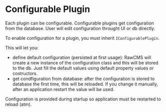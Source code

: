 # Configurable Plugin
Each plugin can be configurable. Configurable plugins get configuration from the database.
User will edit configuration throught UI or db directly.

To enable configuration for a plugin, you must inherit `IConfigurablePlugin`.

This will let you:

- define default configuration (persisted at first usage): RawCMS will create a new instance of the configuration class and this will be stored to the db. Just fill the default values using default property values or costructors.
- get condfiguration from database: after the configuration is stored to database the first time, this will be reloaded. If you change it manually, after an application restart the value will be used.

Configuration is provided during startup so application must be restarted to reload (atm).

